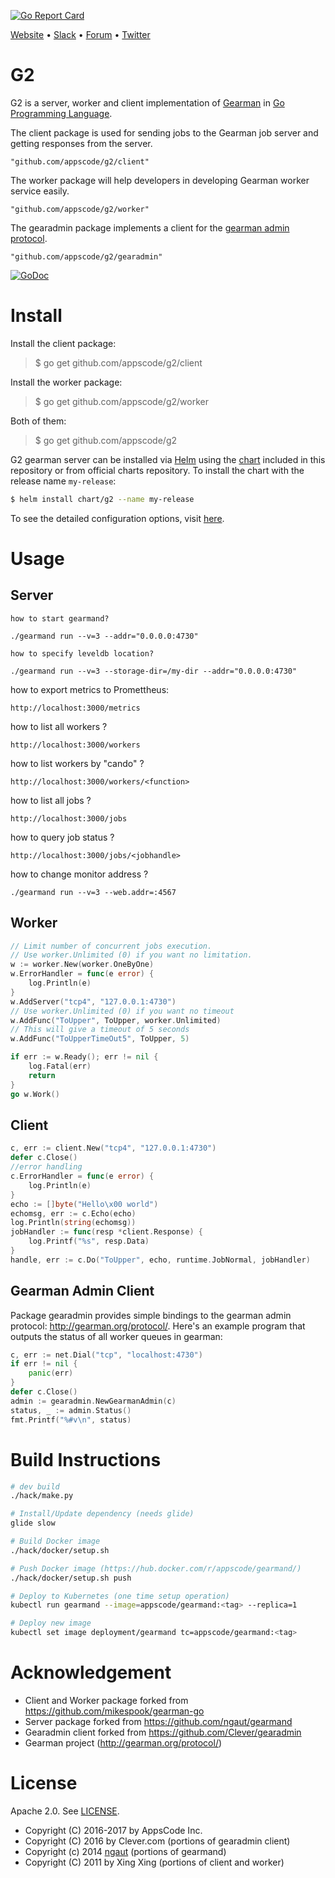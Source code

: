[![Go Report Card](https://goreportcard.com/badge/github.com/appscode/g2)](https://goreportcard.com/report/github.com/appscode/g2)

[Website](https://appscode.com) • [Slack](https://slack.appscode.com) • [Forum](https://discuss.appscode.com) • [Twitter](https://twitter.com/AppsCodeHQ)

G2
==========

G2 is a server, worker and client implementation of [Gearman](http://gearman.org/) in [Go Programming Language](http://golang.org).

The client package is used for sending jobs to the Gearman job server and getting responses from the server.

	"github.com/appscode/g2/client"

The worker package will help developers in developing Gearman worker service easily.

	"github.com/appscode/g2/worker"
	    
The gearadmin package implements a client for the [gearman admin protocol](http://gearman.org/protocol/).

    "github.com/appscode/g2/gearadmin"

[![GoDoc](https://godoc.org/github.com/appscode/g2?status.png)](https://godoc.org/github.com/appscode/g2)

Install
=======

Install the client package:

> $ go get github.com/appscode/g2/client

Install the worker package:

> $ go get github.com/appscode/g2/worker

Both of them:

> $ go get github.com/appscode/g2

G2 gearman server can be installed via [Helm](https://helm.sh/) using the [chart](/chart/g2) included in this repository or from official charts repository. To install the chart with the release name `my-release`:
```bash
$ helm install chart/g2 --name my-release
```
To see the detailed configuration options, visit [here](/chart/g2/README.md).

Usage
=====
## Server
	how to start gearmand?

	./gearmand run --v=3 --addr="0.0.0.0:4730"

	how to specify leveldb location?

	./gearmand run --v=3 --storage-dir=/my-dir --addr="0.0.0.0:4730"

how to export metrics to Promettheus:

	http://localhost:3000/metrics

how to list all workers ?

	http://localhost:3000/workers

how to list workers by "cando" ?

	http://localhost:3000/workers/<function>

how to list all jobs ?

	http://localhost:3000/jobs

how to query job status ?

	http://localhost:3000/jobs/<jobhandle>

how to change monitor address ?

	./gearmand run --v=3 --web.addr=:4567

## Worker

```go
// Limit number of concurrent jobs execution.
// Use worker.Unlimited (0) if you want no limitation.
w := worker.New(worker.OneByOne)
w.ErrorHandler = func(e error) {
	log.Println(e)
}
w.AddServer("tcp4", "127.0.0.1:4730")
// Use worker.Unlimited (0) if you want no timeout
w.AddFunc("ToUpper", ToUpper, worker.Unlimited)
// This will give a timeout of 5 seconds
w.AddFunc("ToUpperTimeOut5", ToUpper, 5)

if err := w.Ready(); err != nil {
	log.Fatal(err)
	return
}
go w.Work()
```

## Client

```go
c, err := client.New("tcp4", "127.0.0.1:4730")
defer c.Close()
//error handling
c.ErrorHandler = func(e error) {
	log.Println(e)
}
echo := []byte("Hello\x00 world")
echomsg, err := c.Echo(echo)
log.Println(string(echomsg))
jobHandler := func(resp *client.Response) {
	log.Printf("%s", resp.Data)
}
handle, err := c.Do("ToUpper", echo, runtime.JobNormal, jobHandler)
```

## Gearman Admin Client
Package gearadmin provides simple bindings to the gearman admin protocol: http://gearman.org/protocol/. Here's an example program that outputs the status of all worker queues in gearman:

```go
c, err := net.Dial("tcp", "localhost:4730")
if err != nil {
	panic(err)
}
defer c.Close()
admin := gearadmin.NewGearmanAdmin(c)
status, _ := admin.Status()
fmt.Printf("%#v\n", status)
```

Build Instructions
==================
```sh
# dev build
./hack/make.py

# Install/Update dependency (needs glide)
glide slow

# Build Docker image
./hack/docker/setup.sh

# Push Docker image (https://hub.docker.com/r/appscode/gearmand/)
./hack/docker/setup.sh push

# Deploy to Kubernetes (one time setup operation)
kubectl run gearmand --image=appscode/gearmand:<tag> --replica=1

# Deploy new image
kubectl set image deployment/gearmand tc=appscode/gearmand:<tag>
```

Acknowledgement
===============
 * Client and Worker package forked from https://github.com/mikespook/gearman-go
 * Server package forked from https://github.com/ngaut/gearmand
 * Gearadmin client forked from https://github.com/Clever/gearadmin
 * Gearman project (http://gearman.org/protocol/)

License
==================================
Apache 2.0. See [LICENSE](LICENSE).

- Copyright (C) 2016-2017 by AppsCode Inc.
- Copyright (C) 2016 by Clever.com (portions of gearadmin client)
- Copyright (c) 2014 [ngaut](https://github.com/ngaut) (portions of gearmand)
- Copyright (C) 2011 by Xing Xing (portions of client and worker)
